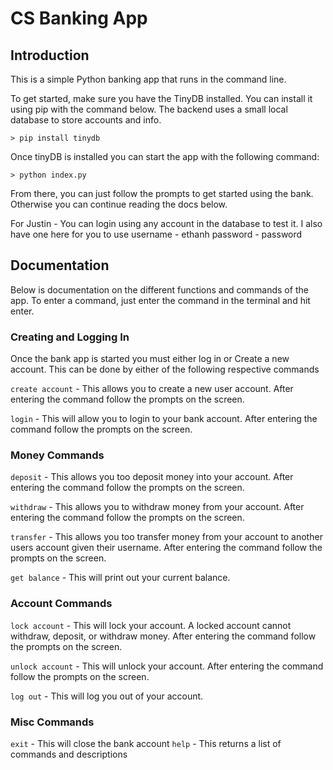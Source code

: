 # CS Banking App

## Introduction

This is a simple Python banking app that runs in the command line.

To get started, make sure you have the TinyDB installed. You can install it using pip with the command below. The backend uses a small local database to store accounts and info.

```
> pip install tinydb
```

Once tinyDB is installed you can start the app with the following command:

```
> python index.py
```

From there, you can just follow the prompts to get started using the bank. Otherwise you can continue reading the docs below.

For Justin - You can login using any account in the database to test it. I also have one here for you to use
username - ethanh
password - password

## Documentation

Below is documentation on the different functions and commands of the app. To enter a command, just enter the command in the terminal and hit enter.

### Creating and Logging In

Once the bank app is started you must either log in or Create a new account. This can be done by either of the following respective commands

`create account` - This allows you to create a new user account. After entering the command follow the prompts on the screen.

`login` - This will allow you to login to your bank account. After entering the command follow the prompts on the screen.

### Money Commands

`deposit` - This allows you too deposit money into your account. After entering the command follow the prompts on the screen.

`withdraw` - This allows you to withdraw money from your account. After entering the command follow the prompts on the screen.

`transfer` - This allows you too transfer money from your account to another users account given their username. After entering the command follow the prompts on the screen.

`get balance` - This will print out your current balance.

### Account Commands

`lock account` - This will lock your account. A locked account cannot withdraw, deposit, or withdraw money. After entering the command follow the prompts on the screen.

`unlock account` - This will unlock your account. After entering the command follow the prompts on the screen.

`log out` - This will log you out of your account.

### Misc Commands

`exit` - This will close the bank account
`help` - This returns a list of commands and descriptions
